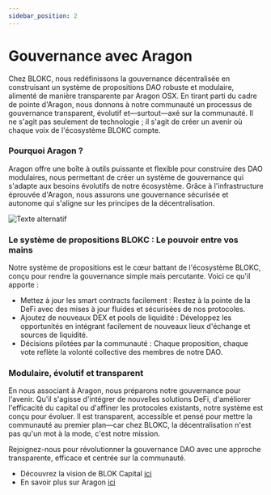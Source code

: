 ```yaml
---
sidebar_position: 2
---
```


# Gouvernance avec Aragon

Chez BLOKC, nous redéfinissons la gouvernance décentralisée en construisant un système de propositions DAO robuste et modulaire, alimenté de manière transparente par Aragon OSX. En tirant parti du cadre de pointe d'Aragon, nous donnons à notre communauté un processus de gouvernance transparent, évolutif et—surtout—axé sur la communauté. Il ne s'agit pas seulement de technologie ; il s'agit de créer un avenir où chaque voix de l'écosystème BLOKC compte.

### Pourquoi Aragon ?
Aragon offre une boîte à outils puissante et flexible pour construire des DAO modulaires, nous permettant de créer un système de gouvernance qui s'adapte aux besoins évolutifs de notre écosystème. Grâce à l'infrastructure éprouvée d'Aragon, nous assurons une gouvernance sécurisée et autonome qui s'aligne sur les principes de la décentralisation.

![Texte alternatif](/img/daoProposal2.png)

### Le système de propositions BLOKC : Le pouvoir entre vos mains
Notre système de propositions est le cœur battant de l'écosystème BLOKC, conçu pour rendre la gouvernance simple mais percutante. Voici ce qu'il apporte :

- Mettez à jour les smart contracts facilement : Restez à la pointe de la DeFi avec des mises à jour fluides et sécurisées de nos protocoles.
- Ajoutez de nouveaux DEX et pools de liquidité : Développez les opportunités en intégrant facilement de nouveaux lieux d'échange et sources de liquidité.
- Décisions pilotées par la communauté : Chaque proposition, chaque vote reflète la volonté collective des membres de notre DAO.

### Modulaire, évolutif et transparent
En nous associant à Aragon, nous préparons notre gouvernance pour l'avenir. Qu'il s'agisse d'intégrer de nouvelles solutions DeFi, d'améliorer l'efficacité du capital ou d'affiner les protocoles existants, notre système est conçu pour évoluer. Il est transparent, accessible et pensé pour mettre la communauté au premier plan—car chez BLOKC, la décentralisation n'est pas qu'un mot à la mode, c'est notre mission.

Rejoignez-nous pour révolutionner la gouvernance DAO avec une approche transparente, efficace et centrée sur la communauté.
- Découvrez la vision de BLOK Capital [ici](https://blokcapital.io/)
- En savoir plus sur Aragon [ici](https://docs.aragon.org/) 